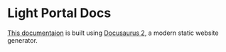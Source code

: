 # Light Portal Docs

[This documentaion](https://dragomano.github.io/Light-Portal/) is built using [Docusaurus 2](https://docusaurus.io/), a modern static website generator.
